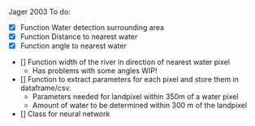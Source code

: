 Jager 2003
To do:
- [x] Function Water detection surrounding area
- [x] Function Distance to nearest water
- [x] Function angle to nearest water
- [] Function width of the river in direction of nearest water pixel
    - Has problems with some angles WIP!
- [] Function to extract parameters for each pixel and store them in dataframe/csv.
    - Parameters needed for landpixel within 350m of a water pixel
    - Amount of water to be determined within 300 m of the landpixel
- [] Class for neural network


